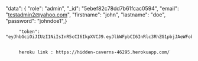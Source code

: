 "data": {
        "role": "admin",
        "_id": "5ebef82c78dd7b61fcac0594",
        "email": "testadmin2@yahoo.com",
        "firstname": "john",
        "lastname": "doe",
        "password": "johndoe1",}


        
         "token": "eyJhbGciOiJIUzI1NiIsInR5cCI6IkpXVCJ9.eyJlbWFpbCI6InRlc3RhZG1pbjJAeWFob28uY29tIiwiaWF0IjoxNTg5NTczNjc3fQ.XI_jJmTUeXRXIkLZakDvRvhr6LVxd8zSTog41P4sQG4"


         heroku link : https://hidden-caverns-46295.herokuapp.com/